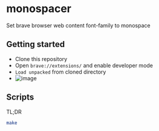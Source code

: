 # monospacer
Set brave browser web content font-family to monospace

## Getting started

- Clone this repository
- Open `brave://extensions/` and enable developer mode
- `Load unpacked` from cloned directory
- ![image](https://user-images.githubusercontent.com/11949221/120403564-cebd2380-c31a-11eb-9f7d-ee1be75c978c.png)


## Scripts
TL;DR
```bash
make
```

